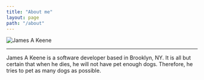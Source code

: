 ```yaml
---
title: "About me"
layout: page
path: "/about"
---
```

![James A Keene](../media/itme.jpg)
***
James A Keene is a software developer based in Brooklyn, NY. It is all but certain that when he dies, he will not have pet enough dogs. Therefore, he tries to pet as many dogs as possible.

    
